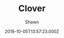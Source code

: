 ---
title: Clover
github: 'https://github.com/esappear/hexo-theme-clover'
demo: 'https://clovertuan.github.io/'
author: Shawn
ssg:
  - Hexo
cms:
  - No Cms
date: 2018-10-05T13:57:23.000Z
github_branch: master
description: Clover theme for Hexo.
stale: true
---